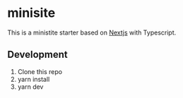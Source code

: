 # minisite

This is a ministite starter based on [Nextjs](https://nextjs.org/) with Typescript.

## Development

1. Clone this repo
2. yarn install
3. yarn dev
